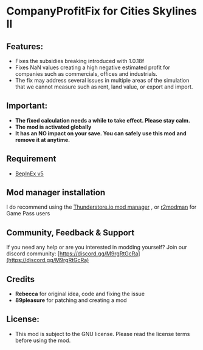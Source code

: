# CompanyProfitFix for Cities Skylines II

## Features:
- Fixes the subsidies breaking introduced with 1.0.18f
- Fixes NaN values creating a high negative estimated profit for companies such as commercials, offices and industrials.
- The fix may address several issues in multiple areas of the simulation that we cannot measure such as rent, land value, or export and import.

## Important:
- **The fixed calculation needs a while to take effect. Please stay calm.**
- **The mod is activated globally**
- **It has an NO impact on your save. You can safely use this mod and remove it at anytime.**

## Requirement
- [BepInEx v5](https://thunderstore.io/c/cities-skylines-ii/p/BepInEx/BepInExPack/)

## Mod manager installation
I do recommend using the [Thunderstore.io mod manager](https://www.overwolf.com/app/Thunderstore-Thunderstore_Mod_Manager) , or [r2modman](https://thunderstore.io/package/ebkr/r2modman/) for Game Pass users

## Community, Feedback & Support
If you need any help or are you interested in modding yourself?
Join our discord community: [https://discord.gg/M9rgRtGcRa](https://discord.gg/M9rgRtGcRa)

## Credits
- **Rebecca** for original idea, code and fixing the issue
- **89pleasure** for patching and creating a mod

## License:
- This mod is subject to the GNU license. Please read the license terms before using the mod.